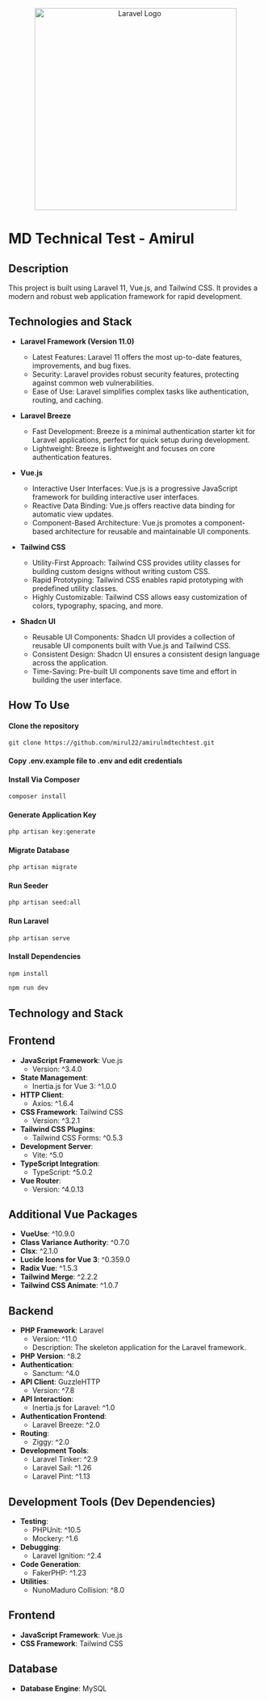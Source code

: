 <p align="center"><a href="https://laravel.com" target="_blank"><img src="https://raw.githubusercontent.com/laravel/art/master/logo-lockup/5%20SVG/2%20CMYK/1%20Full%20Color/laravel-logolockup-cmyk-red.svg" width="400" alt="Laravel Logo"></a></p>

# MD Technical Test - Amirul

## Description

This project is built using Laravel 11, Vue.js, and Tailwind CSS. It provides a modern and robust web application framework for rapid development.

## Technologies and Stack

- **Laravel Framework (Version 11.0)**
  - Latest Features: Laravel 11 offers the most up-to-date features, improvements, and bug fixes.
  - Security: Laravel provides robust security features, protecting against common web vulnerabilities.
  - Ease of Use: Laravel simplifies complex tasks like authentication, routing, and caching.

- **Laravel Breeze**
  - Fast Development: Breeze is a minimal authentication starter kit for Laravel applications, perfect for quick setup during development.
  - Lightweight: Breeze is lightweight and focuses on core authentication features.

- **Vue.js**
  - Interactive User Interfaces: Vue.js is a progressive JavaScript framework for building interactive user interfaces.
  - Reactive Data Binding: Vue.js offers reactive data binding for automatic view updates.
  - Component-Based Architecture: Vue.js promotes a component-based architecture for reusable and maintainable UI components.

- **Tailwind CSS**
  - Utility-First Approach: Tailwind CSS provides utility classes for building custom designs without writing custom CSS.
  - Rapid Prototyping: Tailwind CSS enables rapid prototyping with predefined utility classes.
  - Highly Customizable: Tailwind CSS allows easy customization of colors, typography, spacing, and more.

- **Shadcn UI**
  - Reusable UI Components: Shadcn UI provides a collection of reusable UI components built with Vue.js and Tailwind CSS.
  - Consistent Design: Shadcn UI ensures a consistent design language across the application.
  - Time-Saving: Pre-built UI components save time and effort in building the user interface.

## How To Use

#### Clone the repository

```
git clone https://github.com/mirul22/amirulmdtechtest.git
```
#### Copy .env.example file to .env and edit credentials

#### Install Via Composer

```bash
composer install
```

#### Generate Application Key

```bash
php artisan key:generate
```

#### Migrate Database

```bash
php artisan migrate
```

#### Run Seeder

```bash
php artisan seed:all
```

#### Run Laravel

```bash
php artisan serve
```

#### Install Dependencies

```bash
npm install

npm run dev
```

## Technology and Stack

## Frontend
- **JavaScript Framework**: Vue.js
  - Version: ^3.4.0
- **State Management**:
  - Inertia.js for Vue 3: ^1.0.0
- **HTTP Client**:
  - Axios: ^1.6.4
- **CSS Framework**: Tailwind CSS
  - Version: ^3.2.1
- **Tailwind CSS Plugins**:
  - Tailwind CSS Forms: ^0.5.3
- **Development Server**:
  - Vite: ^5.0
- **TypeScript Integration**:
  - TypeScript: ^5.0.2
- **Vue Router**:
  - Version: ^4.0.13

## Additional Vue Packages
- **VueUse**: ^10.9.0
- **Class Variance Authority**: ^0.7.0
- **Clsx**: ^2.1.0
- **Lucide Icons for Vue 3**: ^0.359.0
- **Radix Vue**: ^1.5.3
- **Tailwind Merge**: ^2.2.2
- **Tailwind CSS Animate**: ^1.0.7

## Backend
- **PHP Framework**: Laravel
  - Version: ^11.0
  - Description: The skeleton application for the Laravel framework.
- **PHP Version**: ^8.2
- **Authentication**:
  - Sanctum: ^4.0
- **API Client**: GuzzleHTTP
  - Version: ^7.8
- **API Interaction**:
  - Inertia.js for Laravel: ^1.0
- **Authentication Frontend**:
  - Laravel Breeze: ^2.0
- **Routing**:
  - Ziggy: ^2.0
- **Development Tools**:
  - Laravel Tinker: ^2.9
  - Laravel Sail: ^1.26
  - Laravel Pint: ^1.13

## Development Tools (Dev Dependencies)
- **Testing**:
  - PHPUnit: ^10.5
  - Mockery: ^1.6
- **Debugging**:
  - Laravel Ignition: ^2.4
- **Code Generation**:
  - FakerPHP: ^1.23
- **Utilities**:
  - NunoMaduro Collision: ^8.0

## Frontend
- **JavaScript Framework**: Vue.js
- **CSS Framework**: Tailwind CSS

## Database
- **Database Engine**: MySQL
